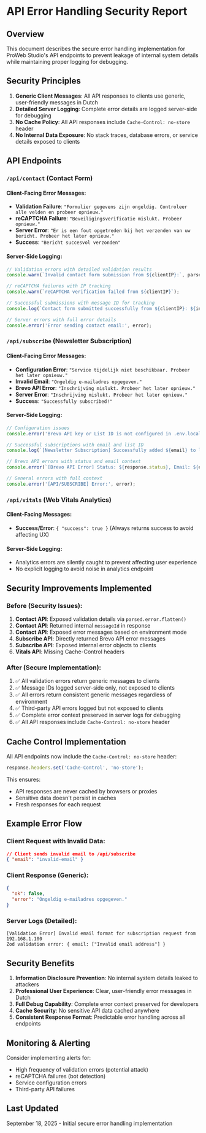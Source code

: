 # API Error Handling Security Report

## Overview

This document describes the secure error handling implementation for ProWeb Studio's API endpoints to prevent leakage of internal system details while maintaining proper logging for debugging.

## Security Principles

1. **Generic Client Messages**: All API responses to clients use generic, user-friendly messages in Dutch
2. **Detailed Server Logging**: Complete error details are logged server-side for debugging
3. **No Cache Policy**: All API responses include `Cache-Control: no-store` header
4. **No Internal Data Exposure**: No stack traces, database errors, or service details exposed to clients

## API Endpoints

### `/api/contact` (Contact Form)

#### Client-Facing Error Messages:
- **Validation Failure**: `"Formulier gegevens zijn ongeldig. Controleer alle velden en probeer opnieuw."`
- **reCAPTCHA Failure**: `"Beveiligingsverificatie mislukt. Probeer opnieuw."`
- **Server Error**: `"Er is een fout opgetreden bij het verzenden van uw bericht. Probeer het later opnieuw."`
- **Success**: `"Bericht succesvol verzonden"`

#### Server-Side Logging:
```typescript
// Validation errors with detailed validation results
console.warn(`Invalid contact form submission from ${clientIP}:`, parsed.error.flatten());

// reCAPTCHA failures with IP tracking
console.warn(`reCAPTCHA verification failed from ${clientIP}`);

// Successful submissions with message ID for tracking
console.log(`Contact form submitted successfully from ${clientIP}: ${info.messageId}`);

// Server errors with full error details
console.error('Error sending contact email:', error);
```

### `/api/subscribe` (Newsletter Subscription)

#### Client-Facing Error Messages:
- **Configuration Error**: `"Service tijdelijk niet beschikbaar. Probeer het later opnieuw."`
- **Invalid Email**: `"Ongeldig e-mailadres opgegeven."`
- **Brevo API Error**: `"Inschrijving mislukt. Probeer het later opnieuw."`
- **Server Error**: `"Inschrijving mislukt. Probeer het later opnieuw."`
- **Success**: `"Successfully subscribed!"`

#### Server-Side Logging:
```typescript
// Configuration issues
console.error('Brevo API key or List ID is not configured in .env.local');

// Successful subscriptions with email and list ID
console.log(`[Newsletter Subscription] Successfully added ${email} to list ID ${listId}.`);

// Brevo API errors with status and email context
console.error(`[Brevo API Error] Status: ${response.status}, Email: ${email}`, errorData);

// General errors with full context
console.error('[API/SUBSCRIBE] Error:', error);
```

### `/api/vitals` (Web Vitals Analytics)

#### Client-Facing Messages:
- **Success/Error**: `{ "success": true }` (Always returns success to avoid affecting UX)

#### Server-Side Logging:
- Analytics errors are silently caught to prevent affecting user experience
- No explicit logging to avoid noise in analytics endpoint

## Security Improvements Implemented

### Before (Security Issues):
1. **Contact API**: Exposed validation details via `parsed.error.flatten()`
2. **Contact API**: Returned internal `messageId` in response
3. **Contact API**: Exposed error messages based on environment mode
4. **Subscribe API**: Directly returned Brevo API error messages
5. **Subscribe API**: Exposed internal error objects to clients
6. **Vitals API**: Missing Cache-Control headers

### After (Secure Implementation):
1. ✅ All validation errors return generic messages to clients
2. ✅ Message IDs logged server-side only, not exposed to clients  
3. ✅ All errors return consistent generic messages regardless of environment
4. ✅ Third-party API errors logged but not exposed to clients
5. ✅ Complete error context preserved in server logs for debugging
6. ✅ All API responses include `Cache-Control: no-store` header

## Cache Control Implementation

All API endpoints now include the `Cache-Control: no-store` header:

```typescript
response.headers.set('Cache-Control', 'no-store');
```

This ensures:
- API responses are never cached by browsers or proxies
- Sensitive data doesn't persist in caches
- Fresh responses for each request

## Example Error Flow

### Client Request with Invalid Data:
```json
// Client sends invalid email to /api/subscribe
{ "email": "invalid-email" }
```

### Client Response (Generic):
```json
{
  "ok": false,
  "error": "Ongeldig e-mailadres opgegeven."
}
```

### Server Logs (Detailed):
```
[Validation Error] Invalid email format for subscription request from 192.168.1.100
Zod validation error: { email: ["Invalid email address"] }
```

## Security Benefits

1. **Information Disclosure Prevention**: No internal system details leaked to attackers
2. **Professional User Experience**: Clear, user-friendly error messages in Dutch
3. **Full Debug Capability**: Complete error context preserved for developers
4. **Cache Security**: No sensitive API data cached anywhere
5. **Consistent Response Format**: Predictable error handling across all endpoints

## Monitoring & Alerting

Consider implementing alerts for:
- High frequency of validation errors (potential attack)
- reCAPTCHA failures (bot detection)
- Service configuration errors
- Third-party API failures

## Last Updated
September 18, 2025 - Initial secure error handling implementation